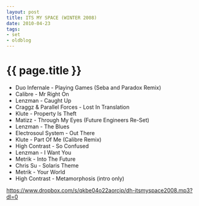 ```yaml
---
layout: post
title: ITS MY SPACE (WINTER 2008)
date: 2010-04-23
tags:
- set
- oldblog
---
```


<h1>{{ page.title }}</h1>

* Duo Infernale - Playing Games (Seba and Paradox Remix)
* Calibre - Mr Right On
* Lenzman - Caught Up
* Craggz & Parallel Forces - Lost In Translation
* Klute - Property Is Theft
* Matizz - Through My Eyes (Future Engineers Re-Set)
* Lenzman - The Blues
* Electrosoul System - Out There
* Klute - Part Of Me (Calibre Remix)
* High Contrast - So Confused
* Lenzman - I Want You
* Metrik - Into The Future
* Chris Su - Solaris Theme
* Metrik - Your World
* High Contrast - Metamorphosis (intro only)

https://www.dropbox.com/s/qkbe04o22aorcjp/dh-itsmyspace2008.mp3?dl=0
